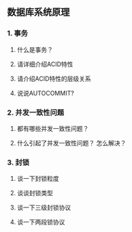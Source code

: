 ## 数据库系统原理

### 1. 事务

1. 什么是事务？

2. 请详细介绍ACID特性

3. 请介绍ACID特性的层级关系

4. 说说AUTOCOMMIT?

### 2. 并发一致性问题

1. 都有哪些并发一致性问题？

2. 什么引起了并发一致性问题？ 怎么解决？

### 3. 封锁

1. 谈一下封锁粒度

2. 谈谈封锁类型

3. 谈一下三级封锁协议

4. 谈一下两段锁协议